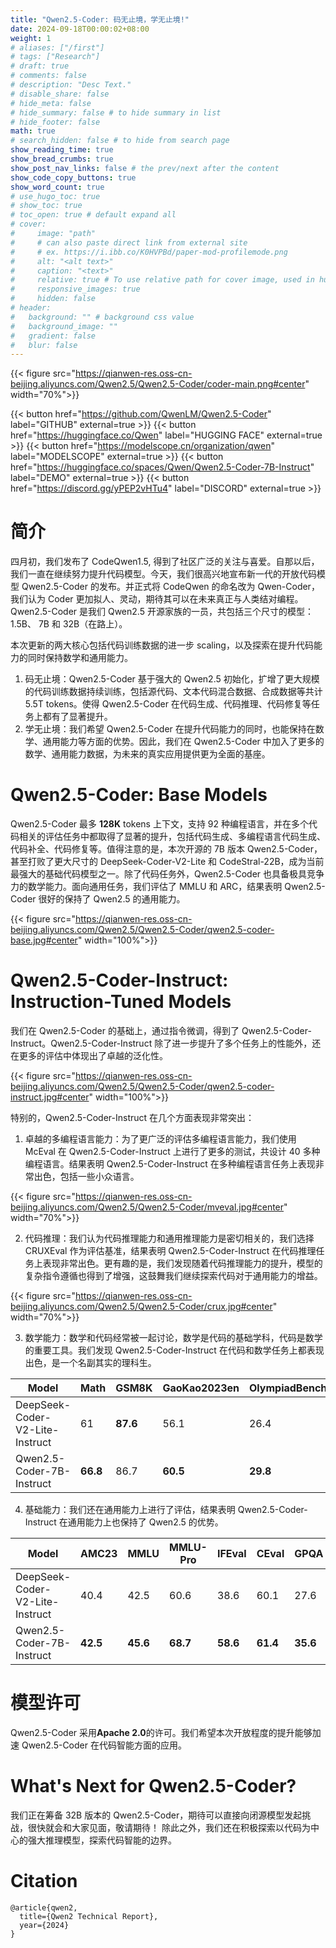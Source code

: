 ```yaml
---
title: "Qwen2.5-Coder: 码无止境，学无止境!"
date: 2024-09-18T00:00:02+08:00
weight: 1
# aliases: ["/first"]
# tags: ["Research"]
# draft: true
# comments: false
# description: "Desc Text."
# disable_share: false
# hide_meta: false
# hide_summary: false # to hide summary in list
# hide_footer: false
math: true
# search_hidden: false # to hide from search page
show_reading_time: true
show_bread_crumbs: true
show_post_nav_links: false # the prev/next after the content
show_code_copy_buttons: true
show_word_count: true
# use_hugo_toc: true
# show_toc: true
# toc_open: true # default expand all
# cover:
#     image: "path"
#     # can also paste direct link from external site
#     # ex. https://i.ibb.co/K0HVPBd/paper-mod-profilemode.png
#     alt: "<alt text>"
#     caption: "<text>"
#     relative: true # To use relative path for cover image, used in hugo Page-bundles
#     responsive_images: true
#     hidden: false
# header:
#   background: "" # background css value
#   background_image: ""
#   gradient: false
#   blur: false
---
```

{{< figure src="https://qianwen-res.oss-cn-beijing.aliyuncs.com/Qwen2.5/Qwen2.5-Coder/coder-main.png#center" width="70%">}}

{{< button href="https://github.com/QwenLM/Qwen2.5-Coder" label="GITHUB" external=true >}}
{{< button href="https://huggingface.co/Qwen" label="HUGGING FACE" external=true >}}
{{< button href="https://modelscope.cn/organization/qwen" label="MODELSCOPE" external=true >}}
{{< button href="https://huggingface.co/spaces/Qwen/Qwen2.5-Coder-7B-Instruct" label="DEMO" external=true >}}
{{< button href="https://discord.gg/yPEP2vHTu4" label="DISCORD" external=true >}}

# 简介

四月初，我们发布了 CodeQwen1.5, 得到了社区广泛的关注与喜爱。自那以后，我们一直在继续努力提升代码模型。今天，我们很高兴地宣布新一代的开放代码模型 Qwen2.5-Coder 的发布。并正式将 CodeQwen 的命名改为 Qwen-Coder，我们认为 Coder 更加拟人、灵动，期待其可以在未来真正与人类结对编程。Qwen2.5-Coder 是我们 Qwen2.5 开源家族的一员，共包括三个尺寸的模型：1.5B、 7B 和 32B（在路上）。

本次更新的两大核心包括代码训练数据的进一步 scaling，以及探索在提升代码能力的同时保持数学和通用能力。

1. 码无止境：Qwen2.5-Coder 基于强大的 Qwen2.5 初始化，扩增了更大规模的代码训练数据持续训练，包括源代码、文本代码混合数据、合成数据等共计 5.5T tokens。使得 Qwen2.5-Coder 在代码生成、代码推理、代码修复等任务上都有了显著提升。
2. 学无止境：我们希望 Qwen2.5-Coder 在提升代码能力的同时，也能保持在数学、通用能力等方面的优势。因此，我们在 Qwen2.5-Coder 中加入了更多的数学、通用能力数据，为未来的真实应用提供更为全面的基座。

# Qwen2.5-Coder: Base Models

Qwen2.5-Coder 最多 **128K** tokens 上下文，支持 92 种编程语言，并在多个代码相关的评估任务中都取得了显著的提升，包括代码生成、多编程语言代码生成、代码补全、代码修复等。值得注意的是，本次开源的 7B 版本 Qwen2.5-Coder，甚至打败了更大尺寸的 DeepSeek-Coder-V2-Lite 和 CodeStral-22B，成为当前最强大的基础代码模型之一。除了代码任务外，Qwen2.5-Coder 也具备极具竞争力的数学能力。面向通用任务，我们评估了 MMLU 和 ARC，结果表明 Qwen2.5-Coder 很好的保持了 Qwen2.5 的通用能力。

{{< figure src="https://qianwen-res.oss-cn-beijing.aliyuncs.com/Qwen2.5/Qwen2.5-Coder/qwen2.5-coder-base.jpg#center" width="100%">}}

# Qwen2.5-Coder-Instruct: Instruction-Tuned Models

我们在 Qwen2.5-Coder 的基础上，通过指令微调，得到了 Qwen2.5-Coder-Instruct。Qwen2.5-Coder-Instruct 除了进一步提升了多个任务上的性能外，还在更多的评估中体现出了卓越的泛化性。

{{< figure src="https://qianwen-res.oss-cn-beijing.aliyuncs.com/Qwen2.5/Qwen2.5-Coder/qwen2.5-coder-instruct.jpg#center" width="100%">}}

特别的，Qwen2.5-Coder-Instruct 在几个方面表现非常突出：

1. 卓越的多编程语言能力：为了更广泛的评估多编程语言能力，我们使用 McEval 在 Qwen2.5-Coder-Instruct 上进行了更多的测试，共设计 40 多种编程语言。结果表明 Qwen2.5-Coder-Instruct 在多种编程语言任务上表现非常出色，包括一些小众语言。

{{< figure src="https://qianwen-res.oss-cn-beijing.aliyuncs.com/Qwen2.5/Qwen2.5-Coder/mveval.jpg#center" width="70%">}}


2. 代码推理：我们认为代码推理能力和通用推理能力是密切相关的，我们选择 CRUXEval 作为评估基准，结果表明 Qwen2.5-Coder-Instruct 在代码推理任务上表现非常出色。更有趣的是，我们发现随着代码推理能力的提升，模型的复杂指令遵循也得到了增强，这鼓舞我们继续探索代码对于通用能力的增益。

{{< figure src="https://qianwen-res.oss-cn-beijing.aliyuncs.com/Qwen2.5/Qwen2.5-Coder/crux.jpg#center" width="70%">}}


3. 数学能力：数学和代码经常被一起讨论，数学是代码的基础学科，代码是数学的重要工具。我们发现 Qwen2.5-Coder-Instruct 在代码和数学任务上都表现出色，是一个名副其实的理科生。

| **Model**                       | **Math**  | **GSM8K** | **GaoKao2023en** | **OlympiadBench** | **CollegeMath** | **AIME24** |
| ------------------------------- | --------- | --------- | ---------------- | ----------------- | --------------- | ---------- |
| DeepSeek-Coder-V2-Lite-Instruct | 61        | **87.6**  | 56.1             | 26.4              | 39.8            | 6.7        |
| Qwen2.5-Coder-7B-Instruct    | **66.8**  | 86.7      | **60.5**         | **29.8**          | **43.5**        | **10**     |

4. 基础能力：我们还在通用能力上进行了评估，结果表明 Qwen2.5-Coder-Instruct 在通用能力上也保持了 Qwen2.5 的优势。
   
| **Model**                       | **AMC23** | **MMLU**  | **MMLU-Pro**     | **IFEval**        | **CEval**       | **GPQA**   |
| ------------------------------- | --------- | --------- | ---------------- | ----------------- | --------------- | ---------- |
| DeepSeek-Coder-V2-Lite-Instruct | 40.4      | 42.5      | 60.6             | 38.6              | 60.1            | 27.6       |
| Qwen2.5-Coder-7B-Instruct    | **42.5**  | **45.6**  | **68.7**         | **58.6**          | **61.4**        | **35.6**   |

# 模型许可

Qwen2.5-Coder 采用**Apache 2.0**的许可。我们希望本次开放程度的提升能够加速 Qwen2.5-Coder 在代码智能方面的应用。

# What's Next for Qwen2.5-Coder?

我们正在筹备 32B 版本的 Qwen2.5-Coder，期待可以直接向闭源模型发起挑战，很快就会和大家见面，敬请期待！
除此之外，我们还在积极探索以代码为中心的强大推理模型，探索代码智能的边界。

# Citation

```
@article{qwen2,
  title={Qwen2 Technical Report},
  year={2024}
}
```
